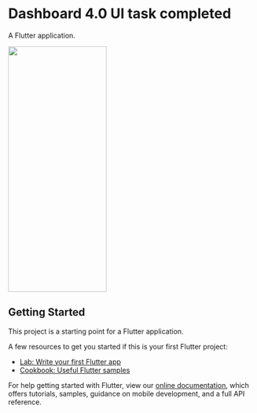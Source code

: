 # Dashboard 4.0 UI task completed

A Flutter application.

<img src="https://user-images.githubusercontent.com/71315238/103158913-2f36ba80-47e9-11eb-8568-7c4787844e77.jpg" width="200" height="500" /> 

## Getting Started

This project is a starting point for a Flutter application.

A few resources to get you started if this is your first Flutter project:

- [Lab: Write your first Flutter app](https://flutter.dev/docs/get-started/codelab)
- [Cookbook: Useful Flutter samples](https://flutter.dev/docs/cookbook)

For help getting started with Flutter, view our
[online documentation](https://flutter.dev/docs), which offers tutorials,
samples, guidance on mobile development, and a full API reference.
